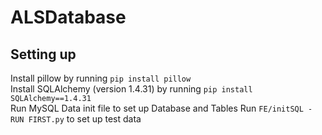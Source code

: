 # ALSDatabase

## Setting up
Install pillow by running `pip install pillow` <br>
Install SQLAlchemy (version 1.4.31) by running `pip install SQLAlchemy==1.4.31` <br>
Run MySQL Data init file to set up Database and Tables
Run `FE/initSQL - RUN FIRST.py` to set up test data

